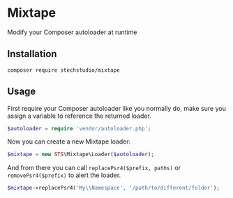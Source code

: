 # Mixtape

Modify your Composer autoloader at runtime

## Installation

`composer require stechstudio/mixtape`

## Usage

First require your Composer autoloader like you normally do, make sure you assign a variable to reference the returned loader.

```php
$autoloader = require 'vendor/autoloader.php';
```

Now you can create a new Mixtape loader:

```php
$mixtape = new STS\Mixtape\Loader($autoloader);
```

And from there you can call `replacePsr4($prefix, paths)` or `removePsr4($prefix)` to alert the loader.

```php
$mixtape->replacePsr4('My\\Namespace', '/path/to/different/folder');
```
